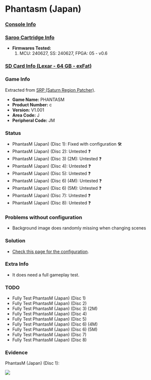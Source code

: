 # Phantasm (Japan)

### [Console Info](../../../../../Info/Consoles/VA13/README.md)

### [Saroo Cartridge Info](../../../../../Info/Cartridges/RetroGameParadiseStore/1.32F/README.md)

- <b>Firmwares Tested:</b>
  1. MCU: 240627, SS: 240627, FPGA: 05 - v0.6

### [SD Card Info (Lexar - 64 GB - exFat)](../../../../../Info/SdCards/Lexar/64GB/exfat/README.md)

### Game Info

Extracted from [SRP (Saturn Region Patcher)](https://segaxtreme.net/resources/saturn-region-patcher.81/download).

- <b>Game Name:</b> PHANTASM
- <b>Product Number:</b> c
- <b>Version:</b> V1.001
- <b>Area Code:</b> J
- <b>Peripheral Code:</b> JM

### Status

- PhantasM (Japan) (Disc 1): Fixed with configuration :hammer_and_wrench:
- PhantasM (Japan) (Disc 2): Untested :question:
- PhantasM (Japan) (Disc 3) (2M): Untested :question:
- PhantasM (Japan) (Disc 4): Untested :question:
- PhantasM (Japan) (Disc 5): Untested :question:
- PhantasM (Japan) (Disc 6) (4M): Untested :question:
- PhantasM (Japan) (Disc 6) (5M): Untested :question:
- PhantasM (Japan) (Disc 7): Untested :question:
- PhantasM (Japan) (Disc 8): Untested :question:

### Problems without configuration

- Background image does randomly missing when changing scenes

### Solution

- [Check this page for the configuration](https://github.com/williamdsw/saroo-configuration-list/blob/master/Regions/Retails/Japan/T-36001G/README.md).

### Extra Info

- It does need a full gameplay test.

### TODO

- Fully Test PhantasM (Japan) (Disc 1)
- Fully Test PhantasM (Japan) (Disc 2)
- Fully Test PhantasM (Japan) (Disc 3) (2M)
- Fully Test PhantasM (Japan) (Disc 4)
- Fully Test PhantasM (Japan) (Disc 5)
- Fully Test PhantasM (Japan) (Disc 6) (4M)
- Fully Test PhantasM (Japan) (Disc 6) (5M)
- Fully Test PhantasM (Japan) (Disc 7)
- Fully Test PhantasM (Japan) (Disc 8)

### Evidence

PhantasM (Japan) (Disc 1):

[![](https://img.youtube.com/vi/xFDxnVMOhT8/0.jpg)](https://www.youtube.com/watch?v=xFDxnVMOhT8)

